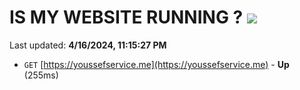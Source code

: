 # IS MY WEBSITE RUNNING ? [![](https://img.shields.io/static/v1?label=Sponsor&message=%E2%9D%A4&logo=GitHub&color=%23fe8e86)](https://github.com/sponsors/<username>)

Last updated: **4/16/2024, 11:15:27 PM**

- `GET` [https://youssefservice.me](https://youssefservice.me) - **Up** (255ms)
